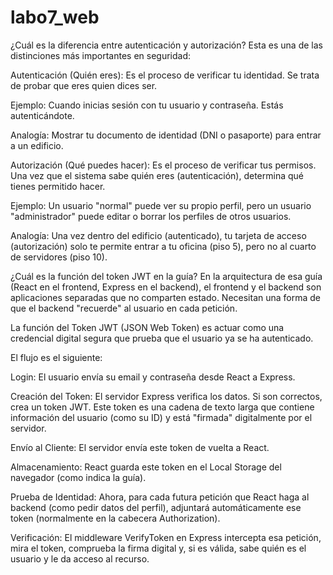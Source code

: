 # labo7_web

¿Cuál es la diferencia entre autenticación y autorización?
Esta es una de las distinciones más importantes en seguridad:

Autenticación (Quién eres): Es el proceso de verificar tu identidad. Se trata de probar que eres quien dices ser.

Ejemplo: Cuando inicias sesión con tu usuario y contraseña. Estás autenticándote.

Analogía: Mostrar tu documento de identidad (DNI o pasaporte) para entrar a un edificio.

Autorización (Qué puedes hacer): Es el proceso de verificar tus permisos. Una vez que el sistema sabe quién eres (autenticación), determina qué tienes permitido hacer.

Ejemplo: Un usuario "normal" puede ver su propio perfil, pero un usuario "administrador" puede editar o borrar los perfiles de otros usuarios.

Analogía: Una vez dentro del edificio (autenticado), tu tarjeta de acceso (autorización) solo te permite entrar a tu oficina (piso 5), pero no al cuarto de servidores (piso 10).

¿Cuál es la función del token JWT en la guía?
En la arquitectura de esa guía (React en el frontend, Express en el backend), el frontend y el backend son aplicaciones separadas que no comparten estado. Necesitan una forma de que el backend "recuerde" al usuario en cada petición.

La función del Token JWT (JSON Web Token) es actuar como una credencial digital segura que prueba que el usuario ya se ha autenticado.

El flujo es el siguiente:

Login: El usuario envía su email y contraseña desde React a Express.

Creación del Token: El servidor Express verifica los datos. Si son correctos, crea un token JWT. Este token es una cadena de texto larga que contiene información del usuario (como su ID) y está "firmada" digitalmente por el servidor.

Envío al Cliente: El servidor envía este token de vuelta a React.

Almacenamiento: React guarda este token en el Local Storage del navegador (como indica la guía).

Prueba de Identidad: Ahora, para cada futura petición que React haga al backend (como pedir datos del perfil), adjuntará automáticamente ese token (normalmente en la cabecera Authorization).

Verificación: El middleware VerifyToken en Express intercepta esa petición, mira el token, comprueba la firma digital y, si es válida, sabe quién es el usuario y le da acceso al recurso.
